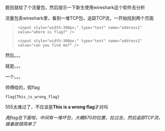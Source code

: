 题目就给了个流量包，然后提示一下新生使用wireshark这个软件去分析

流量包丢wireshark里，看到一堆TCP包，追踪TCP流，一开始找到两个页面

> `<input style="width:300px;" type="text" name="address1" value="where is flag?" />`
>
> `<input style="width:300px;" type="text" name="address1" value="can you find me?" />`

然后。。。

就是。。。

一个。。。

师傅给的，假flag

`flag{This_is_wrong_flag}`

555太难过了，不应该是**This is a wrong flag**才对吗



*真flag在下面啦，中间有一堆坏包，大概870的位置，拉过去，然后追踪TCP流，接着就很简单了*
